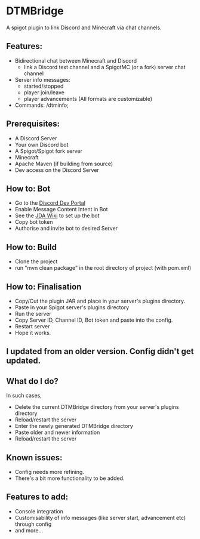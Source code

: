 # DTMBridge
A spigot plugin to link Discord and Minecraft via chat channels.

## Features:
- Bidirectional chat between Minecraft and Discord
  - link a Discord text channel and a SpigotMC (or a fork) server chat channel
- Server info messages:
  - started/stopped 
  - player join/leave
  - player advancements (All formats are customizable)
- Commands: /dtminfo;

## Prerequisites:
- A Discord Server
- Your own Discord bot 
- A Spigot/Spigot fork server
- Minecraft
- Apache Maven (if building from source)
- Dev access on the Discord Server

## How to: Bot
- Go to the [Discord Dev Portal](https://discord.com/developers/docs/intro)
- Enable Message Content Intent in Bot
- See the [JDA Wiki](https://jda.wiki/using-jda/getting-started/#creating-a-discord-bot) to set up the bot
- Copy bot token
- Authorise and invite bot to desired Server


## How to: Build
- Clone the project 
- run "mvn clean package" in the root directory of project (with pom.xml)

## How to: Finalisation
- Copy/Cut the plugin JAR and place in your server's plugins directory.
- Paste in your Spigot server's plugins directory
- Run the server
- Copy Server ID, Channel ID, Bot token and paste into the config.
- Restart server
- Hope it works.

## I updated from an older version. Config didn't get updated.
## What do I do?
In such cases, 
- Delete the current DTMBridge directory from your server's plugins directory
- Reload/restart the server
- Enter the newly generated DTMBridge directory
- Paste older and newer information
- Reload/restart the server

## Known issues:
- Config needs more refining.
- There's a bit more functionality to be added.

## Features to add:
- Console integration 
- Customisability of info messages (like server start, advancement etc) through config
- and more...
